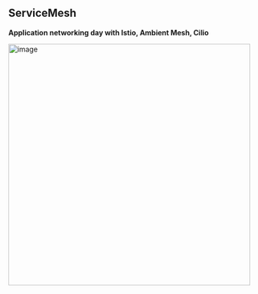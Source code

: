 ## ServiceMesh

**Application networking day with Istio, Ambient Mesh, Cilio**

<img width="481" alt="image" src="https://user-images.githubusercontent.com/16527158/201453279-edd72df3-532c-4989-9a43-774c97e4f0d5.png">
